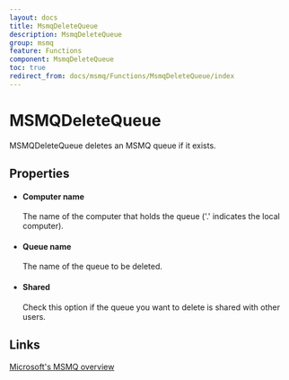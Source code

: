 ```yaml
---
layout: docs
title: MsmqDeleteQueue
description: MsmqDeleteQueue
group: msmq
feature: Functions
component: MsmqDeleteQueue
toc: true
redirect_from: docs/msmq/Functions/MsmqDeleteQueue/index
---
```

MSMQDeleteQueue
===============

MSMQDeleteQueue deletes an MSMQ queue if it exists.

Properties
----------

-  #### Computer name

    The name of the computer that holds the queue ('.' indicates the
    local computer).

-  #### Queue name

    The name of the queue to be deleted.

-  #### Shared

    Check this option if the queue you want to delete is shared with
    other users.

Links
-----

[Microsoft's MSMQ
overview](https://msdn.microsoft.com/en-us/library/ms703216(v=vs.85).aspx)

